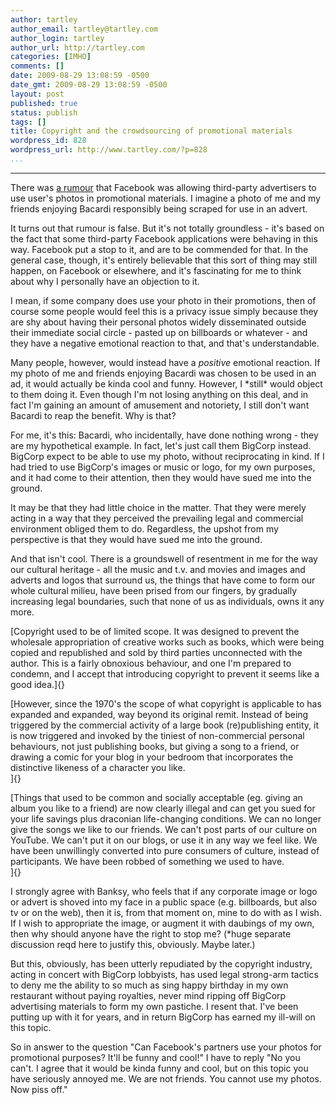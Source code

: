 ```yaml
---
author: tartley
author_email: tartley@tartley.com
author_login: tartley
author_url: http://tartley.com
categories: [IMHO]
comments: []
date: 2009-08-29 13:08:59 -0500
date_gmt: 2009-08-29 13:08:59 -0500
layout: post
published: true
status: publish
tags: []
title: Copyright and the crowdsourcing of promotional materials
wordpress_id: 828
wordpress_url: http://www.tartley.com/?p=828
...
```

---

There was [a
rumour](http://blog.facebook.com/blog.php?post=110636457130) that
Facebook was allowing third-party advertisers to use user's photos in
promotional materials. I imagine a photo of me and my friends enjoying
Bacardi responsibly being scraped for use in an advert.

It turns out that rumour is false. But it's not totally groundless -
it's based on the fact that some third-party Facebook applications were
behaving in this way. Facebook put a stop to it, and are to be commended
for that. In the general case, though, it's entirely believable that
this sort of thing may still happen, on Facebook or elsewhere, and it's
fascinating for me to think about why I personally have an objection to
it.

I mean, if some company does use your photo in their promotions, then of
course some people would feel this is a privacy issue simply because
they are shy about having their personal photos widely disseminated
outside their immediate social circle - pasted up on billboards or
whatever - and they have a negative emotional reaction to that, and
that's understandable.

Many people, however, would instead have a *positive* emotional
reaction. If my photo of me and friends enjoying Bacardi was chosen to
be used in an ad, it would actually be kinda cool and funny. However, I
\*still\* would object to them doing it. Even though I'm not losing
anything on this deal, and in fact I'm gaining an amount of amusement
and notoriety, I still don't want Bacardi to reap the benefit. Why is
that?

For me, it's this: Bacardi, who incidentally, have done nothing wrong -
they are my hypothetical example. In fact, let's just call them BigCorp
instead. BigCorp expect to be able to use my photo, without
reciprocating in kind. If I had tried to use BigCorp's images or music
or logo, for my own purposes, and it had come to their attention, then
they would have sued me into the ground.

It may be that they had little choice in the matter. That they were
merely acting in a way that they perceived the prevailing legal and
commercial environment obliged them to do. Regardless, the upshot from
my perspective is that they would have sued me into the ground.

And that isn't cool. There is a groundswell of resentment in me for the
way our cultural heritage - all the music and t.v. and movies and images
and adverts and logos that surround us, the things that have come to
form our whole cultural milieu, have been prised from our fingers, by
gradually increasing legal boundaries, such that none of us as
individuals, owns it any more.

[Copyright used to be of limited scope. It was designed to prevent the
wholesale appropriation of creative works such as books, which were
being copied and republished and sold by third parties unconnected with
the author. This is a fairly obnoxious behaviour, and one I'm prepared
to condemn, and I accept that introducing copyright to prevent it seems
like a good idea.]{}

[However, since the 1970's the scope of what copyright is applicable to
has expanded and expanded, way beyond its original remit. Instead of
being triggered by the commercial activity of a large book
(re)publishing entity, it is now triggered and invoked by the tiniest of
non-commercial personal behaviours, not just publishing books, but
giving a song to a friend, or drawing a comic for your blog in your
bedroom that incorporates the distinctive likeness of a character you
like.\
]{}

[Things that used to be common and socially acceptable (eg. giving an
album you like to a friend) are now clearly illegal and can get you sued
for your life savings plus draconian life-changing conditions. We can no
longer give the songs we like to our friends. We can't post parts of our
culture on YouTube. We can't put it on our blogs, or use it in any way
we feel like. We have been unwillingly converted into pure consumers of
culture, instead of participants. We have been robbed of something we
used to have.\
]{}

I strongly agree with Banksy, who feels that if any corporate image or
logo or advert is shoved into my face in a public space (e.g.
billboards, but also tv or on the web), then it is, from that moment on,
mine to do with as I wish. If I wish to appropriate the image, or
augment it with daubings of my own, then why should anyone have the
right to stop me? (\*huge separate discussion reqd here to justify this,
obviously. Maybe later.)

But this, obviously, has been utterly repudiated by the copyright
industry, acting in concert with BigCorp lobbyists, has used legal
strong-arm tactics to deny me the ability to so much as sing happy
birthday in my own restaurant without paying royalties, never mind
ripping off BigCorp advertising materials to form my own pastiche. I
resent that. I've been putting up with it for years, and in return
BigCorp has earned my ill-will on this topic.

So in answer to the question "Can Facebook's partners use your photos
for promotional purposes? It'll be funny and cool!" I have to reply "No
you can't. I agree that it would be kinda funny and cool, but on this
topic you have seriously annoyed me. We are not friends. You cannot use
my photos. Now piss off."
